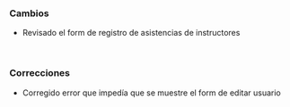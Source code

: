 <h3>Cambios</h3>
<ul>
    <li>Revisado el form de registro de asistencias de instructores</li>
</ul>
</br>
<h3>Correcciones</h3>
<ul>
    <li>Corregido error que impedía que se muestre el form de editar usuario</li>
</ul>